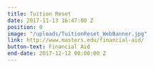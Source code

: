 ```yaml
---
title: Tuition Reset
date: 2017-11-13 16:47:00 Z
position: 0
image: "/uploads/TuitionReset_WebBanner.jpg"
link: http://www.masters.edu/financial-aid/
button-text: Financial Aid
end-date: 2017-12-12 00:00:00 Z
---
```


